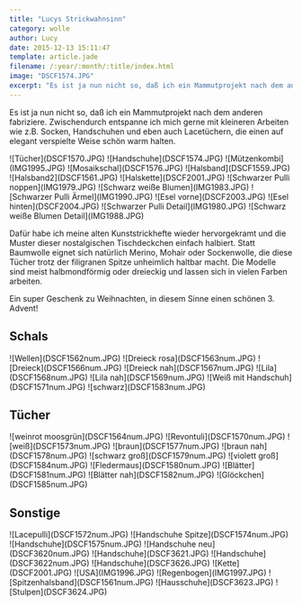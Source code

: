 ```yaml
---
title: "Lucys Strickwahnsinn"
category: wolle
author: Lucy
date: 2015-12-13 15:11:47
template: article.jade
filename: /:year/:month/:title/index.html
image: "DSCF1574.JPG"
excerpt: "Es ist ja nun nicht so, daß ich ein Mammutprojekt nach dem anderen fabriziere."
---
```


Es ist ja nun nicht so, daß ich ein Mammutprojekt nach dem anderen fabriziere. Zwischendurch entspanne ich mich gerne mit kleineren Arbeiten wie z.B. Socken, Handschuhen und eben auch Lacetüchern, die einen auf elegant verspielte Weise schön warm halten.

<div class="slideshow_landscape">
![Tücher](DSCF1570.JPG)
![Handschuhe](DSCF1574.JPG)
![Mützenkombi](IMG1995.JPG)
![Mosaikschal](DSCF1576.JPG)
![Halsband](DSCF1559.JPG)
![Halsband2](DSCF1561.JPG)
![Halskette](DSCF2001.JPG)
![Schwarzer Pulli noppen](IMG1979.JPG)
![Schwarz weiße Blumen](IMG1983.JPG)
![Schwarzer Pulli Ärmel](IMG1990.JPG)
![Esel vorne](DSCF2003.JPG)
![Esel hinten](DSCF2004.JPG)
![Schwarzer Pulli Detail](IMG1980.JPG)
![Schwarz weiße Blumen Detail](IMG1988.JPG)
</div>


Dafür habe ich meine alten Kunststrickhefte wieder hervorgekramt und die Muster dieser nostalgischen Tischdeckchen einfach halbiert. Statt Baumwolle eignet sich natürlich Merino, Mohair oder Sockenwolle, die diese Tücher trotz der filigranen Spitze unheimlich haltbar macht. Die Modelle sind meist halbmondförmig oder dreieckig und lassen sich in vielen Farben arbeiten.

Ein super Geschenk zu Weihnachten, in diesem Sinne einen schönen 3. Advent! 


## Schals
<div class="slideshow_landscape">
![Wellen](DSCF1562num.JPG)
![Dreieck rosa](DSCF1563num.JPG)
![Dreieck](DSCF1566num.JPG)
![Dreieck nah](DSCF1567num.JPG)
![Lila](DSCF1568num.JPG)
![Lila nah](DSCF1569num.JPG)
![Weiß mit Handschuh](DSCF1571num.JPG)
![schwarz](DSCF1583num.JPG)
</div>


## Tücher
<div class="slideshow_landscape">
![weinrot moosgrün](DSCF1564num.JPG)
![Revontuli](DSCF1570num.JPG)
![weiß](DSCF1573num.JPG)
![braun](DSCF1577num.JPG)
![braun nah](DSCF1578num.JPG)
![schwarz groß](DSCF1579num.JPG)
![violett groß](DSCF1584num.JPG)
![Fledermaus](DSCF1580num.JPG)
![Blätter](DSCF1581num.JPG)
![Blätter nah](DSCF1582num.JPG)
![Glöckchen](DSCF1585num.JPG)
</div>


## Sonstige
<div class="slideshow_landscape">
![Lacepulli](DSCF1572num.JPG)
![Handschuhe Spitze](DSCF1574num.JPG)
![Handschuhe](DSCF1575num.JPG)
![Handschuhe neu](DSCF3620num.JPG)
![Handschuhe](DSCF3621.JPG)
![Handschuhe](DSCF3622num.JPG)
![Handschuhe](DSCF3626.JPG)
![Kette](DSCF2001.JPG)
![USA](IMG1996.JPG)
![Regenbogen](IMG1997.JPG)
![Spitzenhalsband](DSCF1561num.JPG)
![Hausschuhe](DSCF3623.JPG)
![Stulpen](DSCF3624.JPG)
</div>





